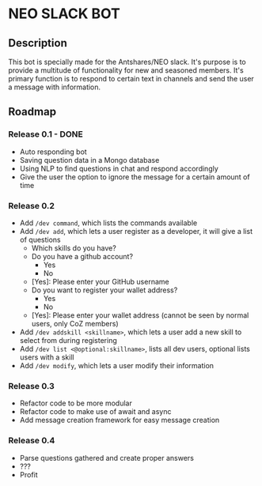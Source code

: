 # NEO SLACK BOT

## Description
This bot is specially made for the Antshares/NEO slack. It's purpose is to provide a multitude of functionality for new and seasoned members.
It's primary function is to respond to certain text in channels and send the user a message with information.

## Roadmap

### Release 0.1 - DONE
- Auto responding bot
- Saving question data in a Mongo database
- Using NLP to find questions in chat and respond accordingly
- Give the user the option to ignore the message for a certain amount of time

### Release 0.2
- Add `/dev command`, which lists the commands available
- Add `/dev add`, which lets a user register as a developer, it will give a list of questions
    - Which skills do you have?
    - Do you have a github account?
        - Yes
        - No
    - [Yes]: Please enter your GitHub username
    - Do you want to register your wallet address?
        - Yes
        - No
    - [Yes]: Please enter your wallet address (cannot be seen by normal users, only CoZ members)
- Add `/dev addskill <skillname>`, which lets a user add a new skill to select from during registering
- Add `/dev list <@optional:skillname>`, lists all dev users, optional lists users with a skill
- Add `/dev modify`, which lets a user modify their information

### Release 0.3
- Refactor code to be more modular
- Refactor code to make use of await and async
- Add message creation framework for easy message creation

### Release 0.4
- Parse questions gathered and create proper answers
- ???
- Profit
